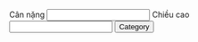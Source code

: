 <!DOCTYPE html>
<html lang="en">
<head>
  <meta charset="UTF-8">
  <title>Title</title>
</head>
<body>
<label for="weight">Cân nặng</label>
<input type="number" name="weight" id="weight">
<label for="weight">Chiều cao</label>
<input type="number" name="height" id="height">
<input type="button" value="Category" onclick="category()">


<script>
  var inputweight
  var inputheight
  function category() {
    inputweight = document.getElementById("weight").value
    inputheight = document.getElementById("height").value
    var weight = parseFloat(inputweight)
    var height = parseFloat(inputheight)
    var bmi = weight / (height * height)
    if (bmi < 18)
      document.write("Underweight");
    else if (bmi < 25)
      document.write("Normal");
    else if (bmi < 30)
      document.write("Overweight");
    else
      document.write("Obese");
  }
</script>
</body>
</html>